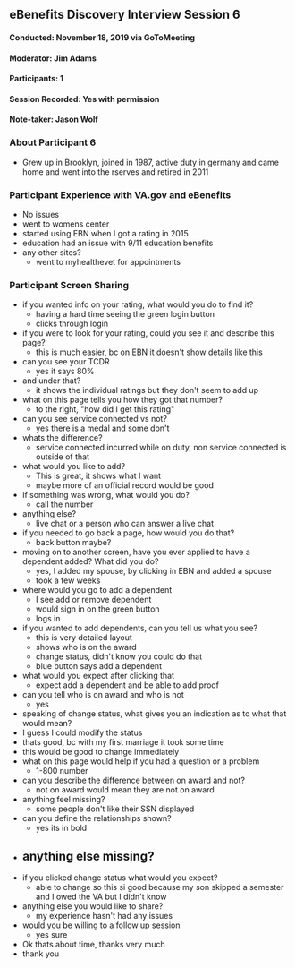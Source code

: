 ## eBenefits Discovery Interview Session 6  
#### Conducted: November 18, 2019 via GoToMeeting  
#### Moderator: Jim Adams  
#### Participants: 1  
#### Session Recorded: Yes with permission
#### Note-taker: Jason Wolf  

### About Participant 6
- Grew up in Brooklyn, joined in 1987, active duty in germany and came home and went into the rserves and retired in 2011

### Participant Experience with VA.gov and eBenefits
- No issues
- went to womens center
- started using EBN when I got a rating in 2015
- education had an issue with 9/11 education benefits
- any other sites?
  - went to myhealthevet for appointments

### Participant Screen Sharing
- if you wanted info on your rating, what would you do to find it?
  - having a hard time seeing the green login button
  - clicks through login
- if you were to look for your rating, could you see it and describe this page?
  - this is much easier, bc on EBN it doesn't show details like this
- can you see your TCDR
  - yes it says 80%
- and under that?
  - it shows the individual ratings but they don't seem to add up
- what on this page tells you how they got that number?
  - to the right, "how did I get this rating"
- can you see service connected vs not?
  - yes there is a medal and some don't
- whats the difference?
  - service connected incurred while on duty, non service connected is outside of that
- what would you like to add?
  - This is great, it shows what I want
  - maybe more of an official record would be good
- if something was wrong, what would you do?
  - call the number
- anything else?
  - live chat or a person who can answer a live chat
- if you needed to go back a page, how would you do that?
  - back button maybe?
- moving on to another screen, have you ever applied to have a dependent added?  What did you do?
  - yes, I added my spouse, by clicking in EBN and added a spouse
  - took a few weeks
- where would you go to add a dependent
  - I see add or remove dependent
  - would sign in on the green button
  - logs in
- if you wanted to add dependents, can you tell us what you see?
  - this is very detailed layout
  - shows who is on the award
  - change status, didn't know you could do that
  - blue button says add a dependent
- what would you expect after clicking that
  - expect add a dependent and be able to add proof
- can you tell who is on award and who is not
  - yes
-  speaking of change status, what gives you an indication as to what that would mean?
  - I guess I could modify the status
  - thats good, bc with my first marriage it took some time
  - this would be good to change immediately
- what on this page would help if you had a question or a problem
  - 1-800 number
- can you describe the difference between on award and not?
  - not on award would mean they are not on award
- anything feel missing?
  - some people don't like their SSN displayed
- can you define the relationships shown?
  - yes its in bold
- anything else missing?
  - 
- if you clicked change status what would you expect?
  - able to change so this si good because my son skipped a semester and I owed the VA but I didn't know
- anything else you would like to share?
  - my experience hasn't had any issues
- would you be willing to a follow up session
  - yes sure
-  Ok thats about time, thanks very much
  - thank you

